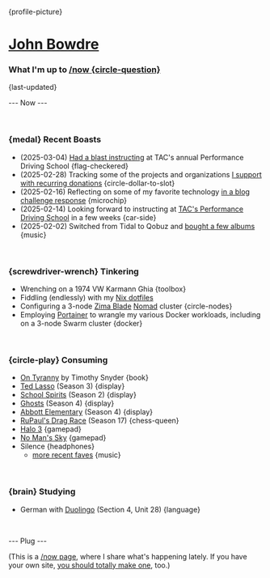 {profile-picture}

# [John Bowdre](https://jbowdre.lol)

### What I'm up to [/now {circle-question}](https://nownownow.com/about)

{last-updated}

--- Now ---

<script src="https://status.lol/jbowdre.js?time&link&fluent&pretty"></script>

<br>

### {medal} Recent Boasts
- (2025-03-04) [Had a blast instructing](https://www.srsbsns.lol/2025-tac-performance-driving-school/) at TAC's annual Performance Driving School {flag-checkered}
- (2025-02-28) Tracking some of the projects and organizations [I support with recurring donations](https://www.srsbsns.lol/supporting/) {circle-dollar-to-slot}
- (2025-02-16) Reflecting on some of my favorite technology [in a blog challenge response](https://www.srsbsns.lol/blog-question-challenge-2025-technology-edition/) {microchip}
- (2025-02-14) Looking forward to instructing at [TAC's Performance Driving School](https://www.srsbsns.lol/great-news-for-drivers-in-north-alabama/) in a few weeks {car-side}
- (2025-02-02) Switched from Tidal to Qobuz and [bought a few albums](https://www.srsbsns.lol/albums-i-purchased-this-week-electric-callboy-poppy-we-came-as-romans/) {music}

<br>

### {screwdriver-wrench} Tinkering
- Wrenching on a 1974 VW Karmann Ghia {toolbox}
- Fiddling (endlessly) with my [Nix dotfiles](https://github.com/jbowdre/dotfiles)
- Configuring a 3-node [Zima Blade](https://www.zimaboard.com/blade/) [Nomad](https://www.nomadproject.io/) cluster {circle-nodes}
- Employing [Portainer](https://portainer.io) to wrangle my various Docker workloads, including on a 3-node Swarm cluster {docker}

<br>

### {circle-play} Consuming
- [On Tyranny](https://app.thestorygraph.com/books/e36e1a7c-90d5-4fca-92cc-20b225228db9) by Timothy Snyder {book}
- [Ted Lasso](https://www.imdb.com/title/tt10986410/) (Season 3) {display}
- [School Spirits](https://www.imdb.com/title/tt21057450/) (Season 2) {display}
- [Ghosts](https://www.imdb.com/title/tt11379026/) (Season 4) {display}
- [Abbott Elementary](https://www.imdb.com/title/tt14218830/) (Season 4) {display}
- [RuPaul's Drag Race](https://www.imdb.com/title/tt1353056/) (Season 17) {chess-queen}
- [Halo 3](https://store.steampowered.com/app/1064271/Halo_3/) {gamepad}
- [No Man's Sky](https://store.steampowered.com/app/275850/No_Mans_Sky/) {gamepad}
- <span id="theme-song">Silence<script src="https://res.jbowdre.lol/js/theme-song.js?id=2r5Q8KmDQsdKGuLxtt1kK4gst8o&plain=true" defer></script></span> {headphones}
  - [more recent faves](https://musicthread.app/thread/2r5Q8KmDQsdKGuLxtt1kK4gst8o) {music}

<br>

### {brain} Studying
- German with [Duolingo](https://www.duolingo.com/) (Section 4, Unit 28) {language}

<br>

--- Plug ---

(This is a [/now page](https://nownownow.com/about), where I share what's happening lately. If you have your own site, [you should totally make one](https://nownownow.com/about), too.)



